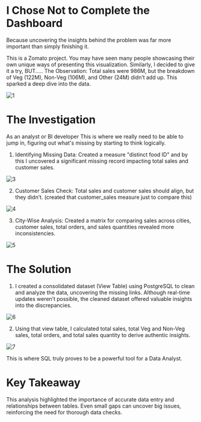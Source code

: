 # I Chose Not to Complete the Dashboard
Because uncovering the insights behind the problem was far more important than simply finishing it.

This is a Zomato project. You may have seen many people showcasing their own unique ways of presenting this visualization. Similarly, I decided to give it a try, BUT.....
The Observation: Total sales were 986M, but the breakdown of Veg (122M), Non-Veg (106M), and Other (24M) didn’t add up. This sparked a deep dive into the data.

![1](https://github.com/user-attachments/assets/dab7c3e4-9181-4c22-b031-2b055276369f)


# The Investigation
As an analyst or BI developer
This is where we really need to be able to jump in, figuring out what's missing by starting to think logically.

1. Identifying Missing Data: Created a measure "distinct food ID" and by this I uncovered a significant missing record impacting total sales and customer sales.

![3](https://github.com/user-attachments/assets/b12b2f81-53a6-4ce4-9db5-8bc0943e9f77)

2. Customer Sales Check: Total sales and customer sales should align, but they didn’t. (created that customer_sales measure just to compare this)

![4](https://github.com/user-attachments/assets/65e21a03-14d6-4777-a2d5-509f0237495c)

3. City-Wise Analysis: Created a matrix for comparing sales across cities, customer sales, total orders, and sales quantities revealed more inconsistencies.

![5](https://github.com/user-attachments/assets/684bca8c-292b-4b12-8d07-42bbca89fb17)


# The Solution
1. I created a consolidated dataset (View Table) using PostgreSQL to clean and analyze the data, uncovering the missing links.
Although real-time updates weren’t possible, the cleaned dataset offered valuable insights into the discrepancies.

![6](https://github.com/user-attachments/assets/23c9e26e-ece1-4194-9bb5-947a92ecf279)

2. Using that view table, I calculated total sales, total Veg and Non-Veg sales, total orders, and total sales quantity to derive authentic insights.

![7](https://github.com/user-attachments/assets/e4fcfe29-9a1c-46d4-87b0-a36eeed00165)

This is where SQL truly proves to be a powerful tool for a Data Analyst.

# Key Takeaway
This analysis highlighted the importance of accurate data entry and relationships between tables.
Even small gaps can uncover big issues, reinforcing the need for thorough data checks.
